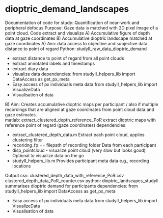 # dioptric_demand_landscapes

Documentation of code for study: Quantification of near-work and peripheral defocus 
Purpose: Gaze data is matched with 2D pixel image of a point cloud. Code extract and visualize
A)	Accumulative figure of depth data at gaze coordinates 
B)	Accumulative dioptric landscape matched at gaze coordinates
A) Aim: data access to objective and subjective data distance to point of regard 
Python: studyII_raw_data_dioptric_demand 
-	extract distance to point of regard from all point clouds
-	extract annotated labels and timestamps 
-	extract diary data 
-	visualize data 
dependencies:
from studyII_helpers_lib import DataAccess as get_px_meta
-	Easy access of px individuals meta data 
from studyII_helpers_lib import VisualizeData
-	Visualisation of data 

B)  Aim: Creates accumulative dioptric maps per participant / also if multiple recordings that are aligned at gaze coordinates from point cloud data and gaze estimates.  
matlab: extract_clustered_depth_reference_PoR
extract dioptric maps with reference point of regard (gaze coordinates)
dependencies:
- extract_clustered_depth_data.m
Extract each point cloud, applies clustering filter
- recoridng_fp == filepath of recording folder 
Data from each participant 
- disp_pointcloud - visualize point cloud (very slow but looks good) 
Optional to visualize data on the go 
- studyII_helpers_lib.m
Provides participant meta data e.g., recording locations

Output csv: 
clustered_depth_data_with_reference_PoR.csv
clustered_depth_data_PoR_counter.csv
python: dioptric_landscapes_studyII 
summarises dioptric demand for participants
dependencies:
from studyII_helpers_lib import DataAccess as get_px_meta
-	Easy access of px individuals meta data 
from studyII_helpers_lib import VisualizeData
-	Visualisation of data 

